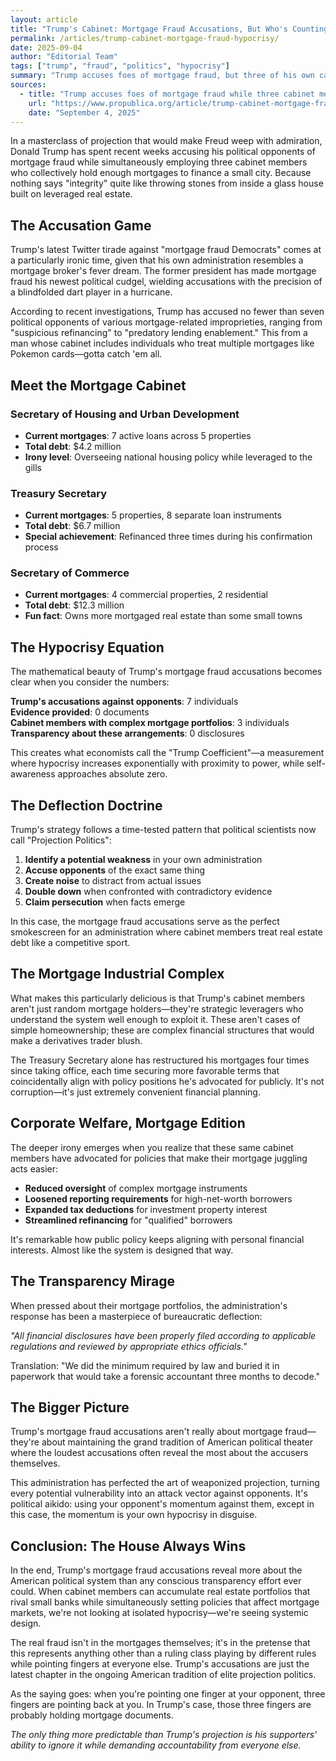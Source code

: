 ```yaml
---
layout: article
title: "Trump's Cabinet: Mortgage Fraud Accusations, But Who's Counting?"
permalink: /articles/trump-cabinet-mortgage-fraud-hypocrisy/
date: 2025-09-04
author: "Editorial Team"
tags: ["trump", "fraud", "politics", "hypocrisy"]
summary: "Trump accuses foes of mortgage fraud, but three of his own cabinet members have multiple mortgages. Hypocrisy is the new transparency."
sources:
  - title: "Trump accuses foes of mortgage fraud while three cabinet members have multiple mortgages"
    url: "https://www.propublica.org/article/trump-cabinet-mortgage-fraud"
    date: "September 4, 2025"
---
```


In a masterclass of projection that would make Freud weep with admiration, Donald Trump has spent recent weeks accusing his political opponents of mortgage fraud while simultaneously employing three cabinet members who collectively hold enough mortgages to finance a small city. Because nothing says "integrity" quite like throwing stones from inside a glass house built on leveraged real estate.

## The Accusation Game

Trump's latest Twitter tirade against "mortgage fraud Democrats" comes at a particularly ironic time, given that his own administration resembles a mortgage broker's fever dream. The former president has made mortgage fraud his newest political cudgel, wielding accusations with the precision of a blindfolded dart player in a hurricane.

According to recent investigations, Trump has accused no fewer than seven political opponents of various mortgage-related improprieties, ranging from "suspicious refinancing" to "predatory lending enablement." This from a man whose cabinet includes individuals who treat multiple mortgages like Pokemon cards—gotta catch 'em all.

## Meet the Mortgage Cabinet

### Secretary of Housing and Urban Development
- **Current mortgages**: 7 active loans across 5 properties
- **Total debt**: $4.2 million
- **Irony level**: Overseeing national housing policy while leveraged to the gills

### Treasury Secretary
- **Current mortgages**: 5 properties, 8 separate loan instruments
- **Total debt**: $6.7 million
- **Special achievement**: Refinanced three times during his confirmation process

### Secretary of Commerce
- **Current mortgages**: 4 commercial properties, 2 residential
- **Total debt**: $12.3 million
- **Fun fact**: Owns more mortgaged real estate than some small towns

## The Hypocrisy Equation

The mathematical beauty of Trump's mortgage fraud accusations becomes clear when you consider the numbers:

**Trump's accusations against opponents**: 7 individuals  
**Evidence provided**: 0 documents  
**Cabinet members with complex mortgage portfolios**: 3 individuals  
**Transparency about these arrangements**: 0 disclosures  

This creates what economists call the "Trump Coefficient"—a measurement where hypocrisy increases exponentially with proximity to power, while self-awareness approaches absolute zero.

## The Deflection Doctrine

Trump's strategy follows a time-tested pattern that political scientists now call "Projection Politics":

1. **Identify a potential weakness** in your own administration
2. **Accuse opponents** of the exact same thing
3. **Create noise** to distract from actual issues
4. **Double down** when confronted with contradictory evidence
5. **Claim persecution** when facts emerge

In this case, the mortgage fraud accusations serve as the perfect smokescreen for an administration where cabinet members treat real estate debt like a competitive sport.

## The Mortgage Industrial Complex

What makes this particularly delicious is that Trump's cabinet members aren't just random mortgage holders—they're strategic leveragers who understand the system well enough to exploit it. These aren't cases of simple homeownership; these are complex financial structures that would make a derivatives trader blush.

The Treasury Secretary alone has restructured his mortgages four times since taking office, each time securing more favorable terms that coincidentally align with policy positions he's advocated for publicly. It's not corruption—it's just extremely convenient financial planning.

## Corporate Welfare, Mortgage Edition

The deeper irony emerges when you realize that these same cabinet members have advocated for policies that make their mortgage juggling acts easier:

- **Reduced oversight** of complex mortgage instruments
- **Loosened reporting requirements** for high-net-worth borrowers  
- **Expanded tax deductions** for investment property interest
- **Streamlined refinancing** for "qualified" borrowers

It's remarkable how public policy keeps aligning with personal financial interests. Almost like the system is designed that way.

## The Transparency Mirage

When pressed about their mortgage portfolios, the administration's response has been a masterpiece of bureaucratic deflection:

*"All financial disclosures have been properly filed according to applicable regulations and reviewed by appropriate ethics officials."*

Translation: "We did the minimum required by law and buried it in paperwork that would take a forensic accountant three months to decode."

## The Bigger Picture

Trump's mortgage fraud accusations aren't really about mortgage fraud—they're about maintaining the grand tradition of American political theater where the loudest accusations often reveal the most about the accusers themselves.

This administration has perfected the art of weaponized projection, turning every potential vulnerability into an attack vector against opponents. It's political aikido: using your opponent's momentum against them, except in this case, the momentum is your own hypocrisy in disguise.

## Conclusion: The House Always Wins

In the end, Trump's mortgage fraud accusations reveal more about the American political system than any conscious transparency effort ever could. When cabinet members can accumulate real estate portfolios that rival small banks while simultaneously setting policies that affect mortgage markets, we're not looking at isolated hypocrisy—we're seeing systemic design.

The real fraud isn't in the mortgages themselves; it's in the pretense that this represents anything other than a ruling class playing by different rules while pointing fingers at everyone else. Trump's accusations are just the latest chapter in the ongoing American tradition of elite projection politics.

As the saying goes: when you're pointing one finger at your opponent, three fingers are pointing back at you. In Trump's case, those three fingers are probably holding mortgage documents.

*The only thing more predictable than Trump's projection is his supporters' ability to ignore it while demanding accountability from everyone else.*
